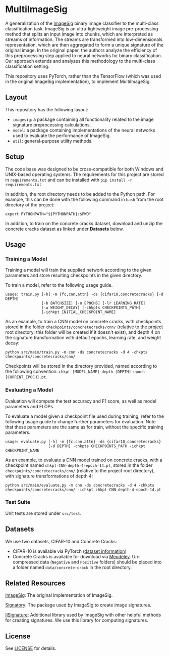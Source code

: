 # MultiImageSig
A generalization of the [ImageSig](https://arxiv.org/pdf/2205.06929.pdf) binary image classifier to the multi-class classification task.  ImageSig is an ultra-lightweight image pre-processing method that  splits an input image into chunks, which are interpreted as streams of information. The streams are transformed into low-dimensionals representation, which are then aggregated to form a unique signature of the original image. In the original paper, the authors analyze the efficiency of this preprocessing step applied to neural networks for binary classification. Our approach extends and analyzes this methodology to the multi-class classification setting.

This repository uses PyTorch, rather than the TensorFlow (which was used in the original ImageSig implementation), to implement MultiImageSig.

## Layout
This repository has the following layout:

- ``imagesig``: a package containing all functionality related to the image signature preprocessing calculations. 
- ``model``: a package containing implementations of the neural networks used to evaluate the performance of ImageSig.
- ``util``: general-purpose utility methods.

## Setup
The code base was designed to be cross-compatible for both Windows and UNIX-based operating systems. The requirements for this project are stored in `requirements.txt` and can be installed with 
```pip install -r requirements.txt```

In addition, the root directory needs to be added to the Python path. For example, this can be done with the following command in `bash` from the root directory of the project:
```
export PYTHONPATH="${PYTHONPATH}:$PWD"
```
In addition, to train on the concrete cracks dataset, download and unzip the concrete cracks dataset as linked under **Datasets** below.

## Usage
### Training a Model
Training a model will train the supplied network according to the given parameters and store resulting checkpoints in the given directory.

To train a model, refer to the following usage guide.
```
usage: train.py [-h] -m {fc,cnn,attn} -ds {cifar10,concretecracks} [-d DEPTH]
                [-b BATCHSIZE] [-n EPOCHS] [-lr LEARNING_RATE]
                [-w WEIGHT_DECAY] [-chkpts CHECKPOINTS_PATH]
                [-ichkpt INITIAL_CHECKPOINT_NAME]
```

As an example, to train a CNN model on concrete cracks, with checkpoints stored in the folder `checkpoints/concretecracks/cnn/` (relative to the project root directory; this folder will be created if it doesn't exist), and depth 4 on the signature transformation with default epochs, learning rate, and weight decay:
```
python src/main/train.py -m cnn -ds concretecracks -d 4 -chkpts checkpoints/concretecracks/cnn/
```

Checkpoints will be stored in the directory provided, named according to the following convention:
`chkpt-[MODEL_NAME]-depth-[DEPTH]-epoch-[CURRENT_EPOCH].pt`.

### Evaluating a Model
Evaluation will compute the test accuracy and F1 score, as well as model parameters and FLOPs.

To evaluate a model given a checkpoint file used during training, refer to the following usage guide to change further parameters for evaluation. Note that these parameters are the same as for train, without the specific training parameters.
```
usage: evaluate.py [-h] -m {fc,cnn,attn} -ds {cifar10,concretecracks}
                   [-d DEPTH] -chkpts CHECKPOINTS_PATH -ichkpt CHECKPOINT_NAME
```

As an example, to evaluate a CNN model trained on concrete cracks, with a checkpoint named `chkpt-CNN-depth-4-epoch-14.pt`, stored in the folder `checkpoints/concretecracks/cnn/` (relative to the project root directory), with signature transformations of depth 4:
```
python src/main/evaluate.py -m cnn -ds concretecracks -d 4 -chkpts checkpoints/concretecracks/cnn/ -ichkpt chkpt-CNN-depth-4-epoch-14.pt
```

### Test Suite
Unit tests are stored under `src/test`.

## Datasets
We use two datasets, CIFAR-10 and Concrete Cracks:
- CIFAR-10 is available via PyTorch ([dataset information](https://www.cs.toronto.edu/~kriz/cifar.html))
- Concrete Cracks is available for download via [Mendeley](https://data.mendeley.com/datasets/5y9wdsg2zt/2). Un-compressed data (`Negative` and `Positive` folders) should be placed into a folder named `data/concrete-crack` in the root directory. 

## Related Resources
[ImageSig](https://github.com/urbanist-ai/ImageSig): The original implementation of ImageSig.

[Signatory](https://github.com/patrick-kidger/signatory): The package used by ImageSig to create image signatures.

[IISignature](https://github.com/bottler/iisignature): Additional library used by ImageSig with other helpful methods for creating signatures. We use this library for computing signatures.

## License
See [LICENSE](LICENSE) for details.
